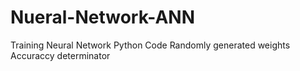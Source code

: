 # Nueral-Network-ANN
Training Neural Network Python Code
Randomly generated weights
Accuraccy determinator
